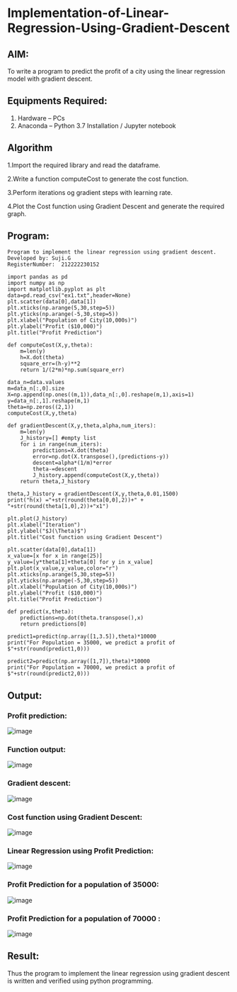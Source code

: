 # Implementation-of-Linear-Regression-Using-Gradient-Descent

## AIM:
To write a program to predict the profit of a city using the linear regression model with gradient descent.

## Equipments Required:
1. Hardware – PCs
2. Anaconda – Python 3.7 Installation / Jupyter notebook

## Algorithm
1.Import the required library and read the dataframe.

2.Write a function computeCost to generate the cost function.

3.Perform iterations og gradient steps with learning rate.

4.Plot the Cost function using Gradient Descent and generate the required graph.

## Program:
```
Program to implement the linear regression using gradient descent.
Developed by: Suji.G
RegisterNumber:  212222230152

import pandas as pd
import numpy as np
import matplotlib.pyplot as plt
data=pd.read_csv("ex1.txt",header=None)
plt.scatter(data[0],data[1])
plt.xticks(np.arange(5,30,step=5))
plt.yticks(np.arange(-5,30,step=5))
plt.xlabel("Population of City(10,000s)")
plt.ylabel("Profit ($10,000)")
plt.title("Profit Prediction")

def computeCost(X,y,theta):
    m=len(y) 
    h=X.dot(theta) 
    square_err=(h-y)**2
    return 1/(2*m)*np.sum(square_err) 

data_n=data.values
m=data_n[:,0].size
X=np.append(np.ones((m,1)),data_n[:,0].reshape(m,1),axis=1)
y=data_n[:,1].reshape(m,1)
theta=np.zeros((2,1))
computeCost(X,y,theta) 

def gradientDescent(X,y,theta,alpha,num_iters):
    m=len(y)
    J_history=[] #empty list
    for i in range(num_iters):
        predictions=X.dot(theta)
        error=np.dot(X.transpose(),(predictions-y))
        descent=alpha*(1/m)*error
        theta-=descent
        J_history.append(computeCost(X,y,theta))
    return theta,J_history

theta,J_history = gradientDescent(X,y,theta,0.01,1500)
print("h(x) ="+str(round(theta[0,0],2))+" + "+str(round(theta[1,0],2))+"x1")

plt.plot(J_history)
plt.xlabel("Iteration")
plt.ylabel("$J(\Theta)$")
plt.title("Cost function using Gradient Descent")

plt.scatter(data[0],data[1])
x_value=[x for x in range(25)]
y_value=[y*theta[1]+theta[0] for y in x_value]
plt.plot(x_value,y_value,color="r")
plt.xticks(np.arange(5,30,step=5))
plt.yticks(np.arange(-5,30,step=5))
plt.xlabel("Population of City(10,000s)")
plt.ylabel("Profit ($10,000)")
plt.title("Profit Prediction")

def predict(x,theta):
    predictions=np.dot(theta.transpose(),x)
    return predictions[0]

predict1=predict(np.array([1,3.5]),theta)*10000
print("For Population = 35000, we predict a profit of $"+str(round(predict1,0)))

predict2=predict(np.array([1,7]),theta)*10000
print("For Population = 70000, we predict a profit of $"+str(round(predict2,0)))
```

## Output:
### Profit prediction:
![image](https://github.com/sujigunasekar/Implementation-of-Linear-Regression-Using-Gradient-Descent/assets/119559822/5af2b07c-3757-4ed5-a534-92c115aca012)
### Function output:
![image](https://github.com/sujigunasekar/Implementation-of-Linear-Regression-Using-Gradient-Descent/assets/119559822/61a83ead-a7b2-48db-90dd-aaaad1b9ad32)
### Gradient descent:
![image](https://github.com/sujigunasekar/Implementation-of-Linear-Regression-Using-Gradient-Descent/assets/119559822/8af6bbf4-c51a-4948-acb5-cdeeb21de134)
### Cost function using Gradient Descent:
![image](https://github.com/sujigunasekar/Implementation-of-Linear-Regression-Using-Gradient-Descent/assets/119559822/5dac2ccd-ff02-47b8-bf36-b5a254710814)
### Linear Regression using Profit Prediction:
![image](https://github.com/sujigunasekar/Implementation-of-Linear-Regression-Using-Gradient-Descent/assets/119559822/68c0ed1a-3bd0-42fd-880b-9c18817fd12a)
### Profit Prediction for a population of 35000:
![image](https://github.com/sujigunasekar/Implementation-of-Linear-Regression-Using-Gradient-Descent/assets/119559822/7ad29a26-0c73-4642-a551-4d32e8f87d44)
### Profit Prediction for a population of 70000 :
![image](https://github.com/sujigunasekar/Implementation-of-Linear-Regression-Using-Gradient-Descent/assets/119559822/c3241a73-d13e-4bf1-81e8-bb7cc4d98989)
## Result:
Thus the program to implement the linear regression using gradient descent is written and verified using python programming.
